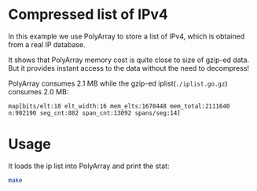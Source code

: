 # Compressed list of IPv4

In this example we use PolyArray to store a list of IPv4, which is obtained from
a real IP database.

It shows that PolyArray memory cost is quite close to size of gzip-ed data.
But it provides instant access to the data without the need to decompress!

PolyArray consumes 2.1 MB while the gzip-ed iplist(`./iplist.go.gz`) consumes 2.0 MB:

```
map[bits/elt:18 elt_width:16 mem_elts:1678448 mem_total:2111640 n:902190 seg_cnt:882 span_cnt:13092 spans/seg:14]
```

# Usage

It loads the ip list into PolyArray and print the stat:

```sh
make
```

